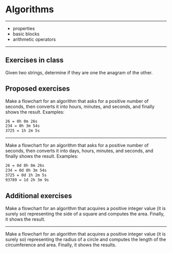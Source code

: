 # Algorithms

---
+ properties
+ basic blocks
+ arithmetic operators
---

## Exercises in class
Given two strings, determine if they are one the anagram of the other.

## Proposed exercises
Make a flowchart for an algorithm that asks for a positive number of seconds, then converts it into hours, minutes, and seconds, and finally shows the result. Examples:
```bash
26 = 0h 0m 26s 
234 = 0h 3m 54s
3725 = 1h 2m 5s
```

---

Make a flowchart for an algorithm that asks for a positive number of seconds, then converts it into days, hours, minutes, and seconds, and finally shows the result.
Examples:
```bash
26 = 0d 0h 0m 26s 
234 = 0d 0h 3m 54s
3725 = 0d 1h 2m 5s
93789 = 1d 2h 3m 9s
```

## Additional exercises
Make a flowchart for  an algorithm that acquires a positive integer value (it is surely so) representing the side of a square and computes the area. Finally, it shows the result.

---

Make a flowchart for an algorithm that acquires a positive integer value (it is surely so) representing the radius of a circle and computes the length of the circumference and area. Finally, it shows the results.

